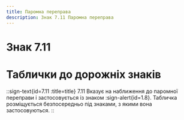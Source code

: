 ```yaml
---
title: Паромна переправа
description: Знак 7.11 Паромна переправа
---
```

# Знак 7.11
# Таблички до дорожніх знаків
::sign-text{id=7.11 :title=title}
7.11 Вказує на наближення до паромної переправи і застосовується із знаком :sign-alert{id=1.8}.
Табличка розміщується безпосередньо під знаками, з якими вона застосовуються.
::